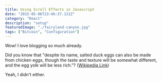 ```yaml
---
title: Using Scroll Effects in Javascript
date: "2015-05-06T23:46:37.121Z"
category: "React"
description: "setup"
featuredImage: "./fairyland-canyon.jpg"
tags: ["Bitcoin", "Configuration"]
---
```


Wow! I love blogging so much already.

Did you know that "despite its name, salted duck eggs can also be made from
chicken eggs, though the taste and texture will be somewhat different, and the
egg yolk will be less rich."?
([Wikipedia Link](http://en.wikipedia.org/wiki/Salted_duck_egg))

Yeah, I didn't either.
